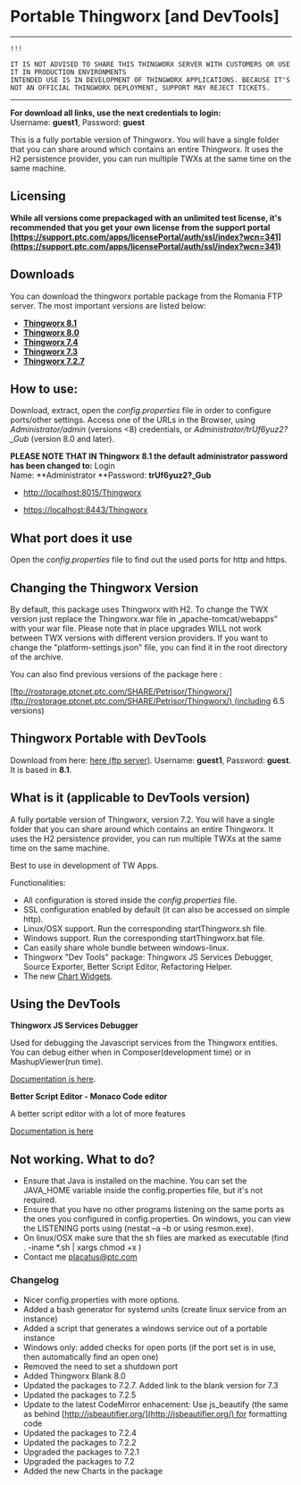# Portable Thingworx [and DevTools]

***

    !!! 

    IT IS NOT ADVISED TO SHARE THIS THINGWORX SERVER WITH CUSTOMERS OR USE IT IN PRODUCTION ENVIRONMENTS
    INTENDED USE IS IN DEVELOPMENT OF THINGWORX APPLICATIONS. BECAUSE IT'S NOT AN OFFICIAL THINGWORX DEPLOYMENT, SUPPORT MAY REJECT TICKETS.

***

**For download all links, use the next credentials to login:** Username: **guest1**, Password: **guest**

This is a fully portable version of Thingworx. You will have a single folder that you can share around which contains an entire Thingworx. It uses the H2 persistence provider, you can run multiple TWXs at the same time on the same machine. 

## Licensing
**While all versions come prepackaged with an unlimited test license, it's recommended that you get your own license from the support portal [https://support.ptc.com/apps/licensePortal/auth/ssl/index?wcn=341](https://support.ptc.com/apps/licensePortal/auth/ssl/index?wcn=341)**

## Downloads

You can download the thingworx portable package from the Romania FTP server. The most important versions are listed below:

* [**Thingworx 8.1**](ftp://rostorage.ptcnet.ptc.com/SHARE/Petrisor/Thingworx/Thingworx_8.1_Blank.zip)
* [**Thingworx 8.0**](ftp://rostorage.ptcnet.ptc.com/SHARE/Petrisor/Thingworx/Thingworx_8.0_Blank.zip)
* [**Thingworx 7.4**](ftp://rostorage.ptcnet.ptc.com/SHARE/Petrisor/Thingworx/Thingworx_7.4_Blank.zip)
* [**Thingworx 7.3**](ftp://rostorage.ptcnet.ptc.com/SHARE/Petrisor/Thingworx/Thingworx_7.3_Blank.zip)
* [**Thingworx 7.2.7**](ftp://rostorage.ptcnet.ptc.com/SHARE/Petrisor/Thingworx/Thingworx_7.2.7_Blank.zip)

## How to use:

Download, extract, open the _config.properties_ file in order to configure ports/other settings. Access one of the URLs in the Browser, using _Administrator/admin_ (versions \<8) credentials, or _Administrator/trUf6yuz2?\_Gub_ (version 8.0 and later).

**PLEASE NOTE THAT IN Thingworx 8.1 the default administrator password has been changed to:** Login Name: **Administrator **Password: **trUf6yuz2?_Gub**

*   [http://localhost:8015/Thingworx](http://localhost:8015/Thingworx)

*   [https://localhost:8443/Thingworx](https://localhost:8443/Thingworx)

## What port does it use

Open the _config.properties_ file to find out the used ports for http and https.

## Changing the Thingworx Version

By default, this package uses Thingworx with H2. To change the TWX version just replace the Thingworx.war file in „apache-tomcat/webapps” with your war file. Please note that in place upgrades WILL not work between TWX versions with different version providers. If you want to change the "platform-settings.json" file, you can find it in the root directory of the archive.

You can also find previous versions of the package here :

[ftp://rostorage.ptcnet.ptc.com/SHARE/Petrisor/Thingworx/](ftp://rostorage.ptcnet.ptc.com/SHARE/Petrisor/Thingworx/) (including 6.5 versions)  

## **Thingworx Portable with DevTools**  

Download from here: [here (ftp server)](ftp://rostorage.ptcnet.ptc.com/SHARE/Petrisor/Thingworx/Thingworx%208.1%20DevTools.zip). Username: **guest1**, Password: **guest**. It is based in **8.1**.

## What is it (applicable to DevTools version)

A fully portable version of Thingworx, version 7.2. You will have a single folder that you can share around which contains an entire Thingworx. It uses the H2 persistence provider, you can run multiple TWXs at the same time on the same machine.

Best to use in development of TW Apps.

Functionalities:

*   All configuration is stored inside the _config.properties_ file.
*   SSL configuration enabled by default (it can also be accessed on simple http).
*   Linux/OSX support. Run the corresponding startThingworx.sh file.
*   Windows support. Run the corresponding startThingworx.bat file.
*   Can easily share whole bundle between windows-linux.
*   Thingworx "Dev Tools" package: Thingworx JS Services Debugger, Source Exporter, Better Script Editor, Refactoring Helper.
*   The new [Chart Widgets](http://marketplace.thingworx.com/Items/Custom%20Chart%20Widgets).

## Using the DevTools


**Thingworx JS Services Debugger**

Used for debugging the Javascript services from the Thingworx entities. You can debug either when in Composer(development time) or in MashupViewer(run time).

[Documentation is here](https://share.ptc.com/sites/sales/ic/IoT%20Presales%20Enablement/Shared%20Documents/Custom%20Extensions%20and%20Edge%20MicroServers/Thingworx%20Services%20Debugger%20-%20User%20Guide.pdf).

**Better Script Editor - Monaco Code editor**

A better script editor with a lot of more features

[Documentation is here](http://roicentersvn/placatus/MonacoScriptEditorWidget)

## **Not working. What to do?**

*   Ensure that Java is installed on the machine. You can set the JAVA_HOME variable inside the config.properties file, but it's not required.
*   Ensure that you have no other programs listening on the same ports as the ones you configured in config.properties. On windows, you can view the LISTENING ports using (nestat –a –b or using resmon.exe).
*   On linux/OSX make sure that the sh files are marked as executable (find . -iname \*.sh | xargs chmod +x )
*   Contact me [placatus@ptc.com](mailto:placatus@ptc.com)

### Changelog

*   Nicer config.properties with more options.
*   Added a bash generator for systemd units (create linux service from an instance)
*   Added a script that generates a windows service out of a portable instance
*   Windows only: added checks for open ports (if the port set is in use, then automatically find an open one)
*   Removed the need to set a shutdown port
*   Added Thingworx Blank 8.0
*   Updated the packages to 7.2.7. Added link to the blank version for 7.3 
*   Updated the packages to 7.2.5 
*   Update to the latest CodeMirror enhacement: Use js_beautify (the same as behind [http://jsbeautifier.org/](http://jsbeautifier.org/) for formatting code
*   Updated the packages to 7.2.4 
*   Updated the packages to 7.2.2
*   Upgraded the packages to 7.2.1
*   Upgraded the packages to 7.2
*   Added the new Charts in the package